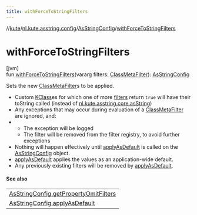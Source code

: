 ```yaml
---
title: withForceToStringFilters
---
```

//[kute](../../../index.html)/[nl.kute.asstring.config](../index.html)/[AsStringConfig](index.html)/[withForceToStringFilters](with-force-to-string-filters.html)



# withForceToStringFilters



[jvm]\
fun [withForceToStringFilters](with-force-to-string-filters.html)(vararg filters: [ClassMetaFilter](../../nl.kute.asstring.core.filter/-class-meta-filter/index.html)): [AsStringConfig](index.html)



Sets the new [ClassMetaFilter](../../nl.kute.asstring.core.filter/-class-meta-filter/index.html)s to be applied.



- 
   Custom [KClass](https://kotlinlang.org/api/latest/jvm/stdlib/kotlin.reflect/-k-class/index.html)es for which one of more [filters](with-force-to-string-filters.html) return `true` will have their toString called (instead of [nl.kute.asstring.core.asString](../../nl.kute.asstring.core/as-string.html))
- 
   Any exceptions that may occur during evaluation of a [ClassMetaFilter](../../nl.kute.asstring.core.filter/-class-meta-filter/index.html) are ignored, and:
- - 
      The exception will be logged
   - 
      The filter will be removed from the filter registry, to avoid further exceptions
- 
   Nothing will happen effectively until [applyAsDefault](apply-as-default.html) is called on the [AsStringConfig](index.html) object.
- 
   [applyAsDefault](apply-as-default.html) applies the values as an application-wide default.
- 
   Any previously existing filters will be removed by [applyAsDefault](apply-as-default.html).




#### See also


| |
|---|
| [AsStringConfig.getPropertyOmitFilters](get-property-omit-filters.html) |
| [AsStringConfig.applyAsDefault](apply-as-default.html) |



